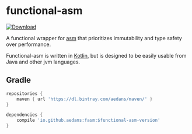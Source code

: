 functional-asm
==============

[![Download](https://api.bintray.com/packages/aedans/maven/fasm/images/download.svg)](https://bintray.com/aedans/maven/fasm/_latestVersion) 
 
A functional wrapper for [asm](http://asm.ow2.org/) that prioritizes immutability and type safety over performance.

Functional-asm is written in [Kotlin](http://kotlinlang.org), but is designed to be easily usable from Java and other
jvm languages.

Gradle
------

```gradle
repositories {
    maven { url 'https://dl.bintray.com/aedans/maven/' }
}

dependencies {
    compile 'io.github.aedans:fasm:$functional-asm-version'
}
```
